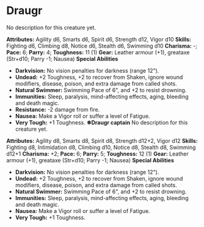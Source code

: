 # Draugr

No description for this creature yet.

**Attributes:** Agility d6, Smarts d6, Spirit d6, Strength d12, Vigor
d10
**Skills:** Fighting d6, Climbing d8, Notice d6, Stealth d6, Swimming
d10
**Charisma:** -; **Pace:** 6; **Parry:** 4; **Toughness:** 11 (1)
**Gear:** Leather armour (+1), greataxe (Str+d10; Parry -1; Nausea)
**Special Abilities**

- **Darkvision:** No vision penalties for darkness (range 12").
- **Undead:** +2 Toughness, +2 to recover from Shaken, ignore wound
modifiers, disease, poison, and extra damage from called shots.
- **Natural Swimmer:** Swimming Pace of 6", and +2 to resist drowning.
- **Immunities:** Sleep, paralysis, mind-affecting effects, aging,
bleeding and death magic.
- **Resistance:** -2 damage from fire.
- **Nausea:** Make a Vigor roll or suffer a level of Fatigue.
- **Very Tough:** +1 Toughness.
**❄Draugr captain**
No description for this creature yet.

**Attributes:** Agility d8, Smarts d8, Spirit d8, Strength d12+2, Vigor
d12
**Skills:** Fighting d8, Intimidation d8, Climbing d10, Notice d8,
Stealth d8, Swimming d12+1
**Charisma:** +2; **Pace:** 6; **Parry:** 5; **Toughness:** 12 (1)
**Gear:** Leather armour (+1), greataxe (Str+d10; Parry -1; Nausea)
**Special Abilities**

- **Darkvision:** No vision penalties for darkness (range 12").
- **Undead:** +2 Toughness, +2 to recover from Shaken, ignore wound
modifiers, disease, poison, and extra damage from called shots.
- **Natural Swimmer:** Swimming Pace of 6", and +2 to resist drowning.
- **Immunities:** Sleep, paralysis, mind-affecting effects, aging,
bleeding and death magic.
- **Nausea:** Make a Vigor roll or suffer a level of Fatigue.
- **Very Tough:** +1 Toughness.
